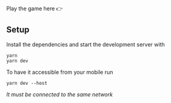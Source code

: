 

Play the game here 👉 

## Setup


Install the dependencies and start the development server with
```
yarn
yarn dev
```

To have it accessible from your mobile run
```
yarn dev --host
```
_It must be connected to the same network_

